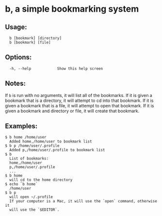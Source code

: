 # b, a simple bookmarking system

## Usage:
      b [bookmark] [directory]
      b [bookmark] [file]

## Options:
      -h, --help            Show this help screen

## Notes:
If `b` is run with no arguments, it will list all of the bookmarks.
If it is given a bookmark that is a directory, it will attempt to cd into that bookmark.
If it is given a bookmark that is a file, it will attempt to open that bookmark.
If it is given a bookmark and directory or file, it will create that bookmark.

## Examples:
    $ b home /home/user
      Added home,/home/user to bookmark list
    $ b p /home/user/.profile
      Added p,/home/user/.profile to bookmark list
    $ b
      List of bookmarks:
      home,/home/user
      p,/home/user/.profile
      ...
    $ b home
      will cd to the home directory
    $ echo `b home`
      /home/user
    $ b p
      will open ~/.profile
      If your computer is a Mac, it will use the `open` command, otherwise it
      will use the `$EDITOR`.
